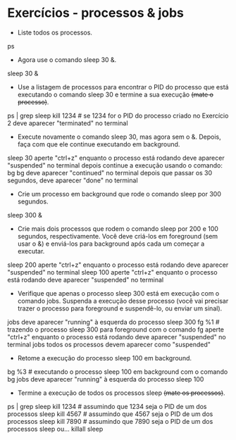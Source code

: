 # Exercícios - processos & jobs

- Liste todos os processos.

ps

- Agora use o comando sleep 30 &.

sleep 30 &

- Use a listagem de processos para encontrar o PID do processo que está executando o comando sleep 30 e termine a sua execução ~~(mate o processo)~~.

ps | grep sleep
kill 1234 # se 1234 for o PID do processo criado no Exercício 2
deve aparecer "terminated" no terminal

- Execute novamente o comando sleep 30, mas agora sem o &. Depois, faça com que ele continue executando em background.

sleep 30
aperte "ctrl+z" enquanto o processo está rodando
deve aparecer "suspended" no terminal
depois continue a execução usando o comando: bg
bg
deve aparecer "continued" no terminal
depois que passar os 30 segundos, deve aparecer "done" no terminal

- Crie um processo em background que rode o comando sleep por 300 segundos.

sleep 300 &

- Crie mais dois processos que rodem o comando sleep por 200 e 100 segundos, respectivamente. Você deve criá-los em foreground (sem usar o &) e enviá-los para background após cada um começar a executar.

sleep 200
aperte "ctrl+z" enquanto o processo está rodando
deve aparecer "suspended" no terminal
sleep 100
aperte "ctrl+z" enquanto o processo está rodando
deve aparecer "suspended" no terminal

- Verifique que apenas o processo sleep 300 está em execução com o comando jobs. Suspenda a execução desse processo (você vai precisar trazer o processo para foreground e suspendê-lo, ou enviar um sinal).

jobs
deve aparecer "running" à esquerda do processo sleep 300
fg %1 # trazendo o processo sleep 300 para foreground com o comando fg
aperte "ctrl+z" enquanto o processo está rodando
deve aparecer "suspended" no terminal
jobs
todos os processos devem aparecer como "suspended"

- Retome a execução do processo sleep 100 em background.

bg %3 # executando o processo sleep 100 em background com o comando bg
jobs
deve aparecer "running" à esquerda do processo sleep 100

- Termine a execução de todos os processos sleep ~~(mate os processos)~~.

ps | grep sleep
kill 1234 # assumindo que 1234 seja o PID de um dos processos sleep
kill 4567 # assumindo que 4567 seja o PID de um dos processos sleep
kill 7890 # assumindo que 7890 seja o PID de um dos processos sleep
ou...
killall sleep